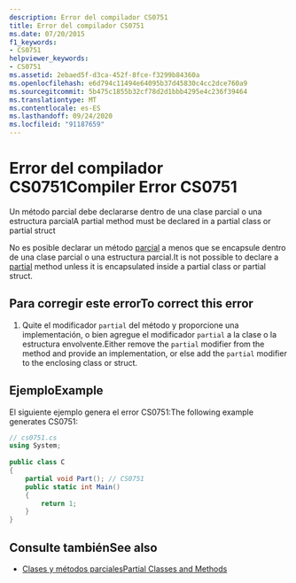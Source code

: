 ```yaml
---
description: Error del compilador CS0751
title: Error del compilador CS0751
ms.date: 07/20/2015
f1_keywords:
- CS0751
helpviewer_keywords:
- CS0751
ms.assetid: 2ebaed5f-d3ca-452f-8fce-f3299b84360a
ms.openlocfilehash: e6d794c11494e64095b37d45830c4cc2dce760a9
ms.sourcegitcommit: 5b475c1855b32cf78d2d1bbb4295e4c236f39464
ms.translationtype: MT
ms.contentlocale: es-ES
ms.lasthandoff: 09/24/2020
ms.locfileid: "91187659"
---
```

# <a name="compiler-error-cs0751"></a><span data-ttu-id="a6aab-103">Error del compilador CS0751</span><span class="sxs-lookup"><span data-stu-id="a6aab-103">Compiler Error CS0751</span></span>

<span data-ttu-id="a6aab-104">Un método parcial debe declararse dentro de una clase parcial o una estructura parcial</span><span class="sxs-lookup"><span data-stu-id="a6aab-104">A partial method must be declared in a partial class or partial struct</span></span>  
  
 <span data-ttu-id="a6aab-105">No es posible declarar un método [parcial](../language-reference/keywords/partial-method.md) a menos que se encapsule dentro de una clase parcial o una estructura parcial.</span><span class="sxs-lookup"><span data-stu-id="a6aab-105">It is not possible to declare a [partial](../language-reference/keywords/partial-method.md) method unless it is encapsulated inside a partial class or partial struct.</span></span>  
  
## <a name="to-correct-this-error"></a><span data-ttu-id="a6aab-106">Para corregir este error</span><span class="sxs-lookup"><span data-stu-id="a6aab-106">To correct this error</span></span>  
  
1. <span data-ttu-id="a6aab-107">Quite el modificador `partial` del método y proporcione una implementación, o bien agregue el modificador `partial` a la clase o la estructura envolvente.</span><span class="sxs-lookup"><span data-stu-id="a6aab-107">Either remove the `partial` modifier from the method and provide an implementation, or else add the `partial` modifier to the enclosing class or struct.</span></span>  
  
## <a name="example"></a><span data-ttu-id="a6aab-108">Ejemplo</span><span class="sxs-lookup"><span data-stu-id="a6aab-108">Example</span></span>  

 <span data-ttu-id="a6aab-109">El siguiente ejemplo genera el error CS0751:</span><span class="sxs-lookup"><span data-stu-id="a6aab-109">The following example generates CS0751:</span></span>  
  
```csharp  
// cs0751.cs  
using System;  
  
public class C  
{  
    partial void Part(); // CS0751  
    public static int Main()  
    {  
        return 1;  
    }  
}  
```  
  
## <a name="see-also"></a><span data-ttu-id="a6aab-110">Consulte también</span><span class="sxs-lookup"><span data-stu-id="a6aab-110">See also</span></span>

- [<span data-ttu-id="a6aab-111">Clases y métodos parciales</span><span class="sxs-lookup"><span data-stu-id="a6aab-111">Partial Classes and Methods</span></span>](../programming-guide/classes-and-structs/partial-classes-and-methods.md)
